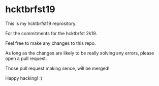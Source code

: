 # hcktbrfst19

This is my hcktbrfst19 reprository.

For the commitments for the hcktbrfst 2k19.

Feel free to make any changes to this repo.

As long as the changes are likely to be really solving any errors, please open a pull request.

Those pull request making sence, will be merged!

Happy hacking! :)
